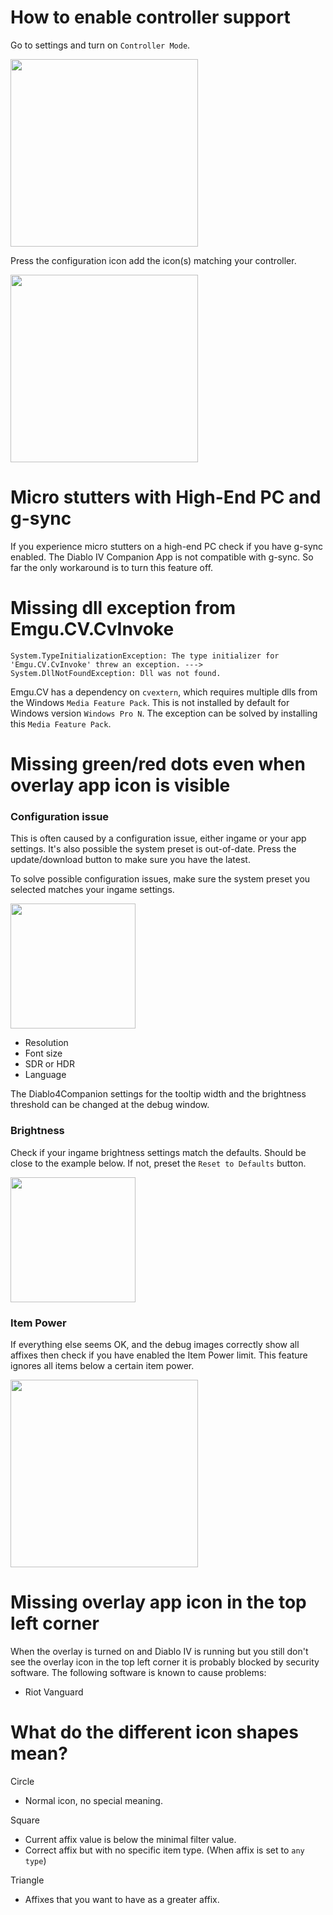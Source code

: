 # How to enable controller support

Go to settings and turn on `Controller Mode`.

<img src="https://github.com/josdemmers/Diablo4Companion/assets/8627157/385a61ab-fb31-485b-83cf-86d02d352350" height="300">

Press the configuration icon add the icon(s) matching your controller.

<img src="https://github.com/josdemmers/Diablo4Companion/assets/8627157/9bc013f7-d385-4f2c-a235-08eaa644901b" height="300">

# Micro stutters with High-End PC and g-sync

If you experience micro stutters on a high-end PC check if you have g-sync enabled.
The Diablo IV Companion App is not compatible with g-sync. So far the only workaround is to turn this feature off.

# Missing dll exception from Emgu.CV.CvInvoke

`System.TypeInitializationException: The type initializer for 'Emgu.CV.CvInvoke' threw an exception.
 ---> System.DllNotFoundException: Dll was not found.`

Emgu.CV has a dependency on `cvextern`, which requires multiple dlls from the Windows `Media Feature Pack`.
This is not installed by default for Windows version `Windows Pro N`.
The exception can be solved by installing this `Media Feature Pack`.

# Missing green/red dots even when overlay app icon is visible

### Configuration issue

This is often caused by a configuration issue, either ingame or your app settings. 
It's also possible the system preset is out-of-date. Press the update/download button to make sure you have the latest.

To solve possible configuration issues, make sure the system preset you selected matches your ingame settings.

<img src="https://github.com/josdemmers/Diablo4Companion/assets/8627157/63be95e9-a95c-4b60-bda8-919f74ced8bd" height="200">

- Resolution
- Font size
- SDR or HDR
- Language

The Diablo4Companion settings for the tooltip width and the brightness threshold can be changed at the debug window.

### Brightness

Check if your ingame brightness settings match the defaults. Should be close to the example below. If not, preset the `Reset to Defaults` button.

<img src="https://github.com/josdemmers/Diablo4Companion/assets/8627157/032e9499-7909-415e-ba32-362dbf053196" height="200">

### Item Power

If everything else seems OK, and the debug images correctly show all affixes then check if you have enabled the Item Power limit. This feature ignores all items below a certain item power.

<img src="https://github.com/josdemmers/Diablo4Companion/assets/8627157/bf010a39-5a35-45dc-a9a6-0e918c93faae" height="300">

# Missing overlay app icon in the top left corner

When the overlay is turned on and Diablo IV is running but you still don't see the overlay icon in the top left corner it is probably blocked by security software. The following software is known to cause problems:
- Riot Vanguard

# What do the different icon shapes mean?

Circle
* Normal icon, no special meaning.

Square
* Current affix value is below the minimal filter value.
* Correct affix but with no specific item type. (When affix is set to `any type`)

Triangle
* Affixes that you want to have as a greater affix.
